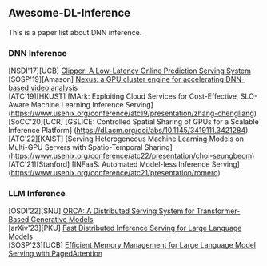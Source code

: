 ## Awesome-DL-Inference
This is a paper list about DNN inference.

### DNN Inference
[NSDI'17][UCB] [Clipper: A Low-Latency Online Prediction Serving System](https://www.usenix.org/conference/nsdi17/technical-sessions/presentation/crankshaw)  
[SOSP'19][Amason] [Nexus: a GPU cluster engine for accelerating DNN-based video analysis](https://dl.acm.org/doi/abs/10.1145/3341301.3359658)  
[ATC'19][HKUST] [MArk: Exploiting Cloud Services for Cost-Effective, SLO-Aware Machine Learning Inference Serving] (https://www.usenix.org/conference/atc19/presentation/zhang-chengliang)  
[SoCC'20][UCR] [GSLICE: Controlled Spatial Sharing of GPUs for a Scalable Inference Platform] (https://dl.acm.org/doi/abs/10.1145/3419111.3421284)  
[ATC'22][KAIST] [Serving Heterogeneous Machine Learning Models on Multi-GPU Servers with Spatio-Temporal Sharing] (https://www.usenix.org/conference/atc22/presentation/choi-seungbeom)  
[ATC'21][Stanford] [INFaaS: Automated Model-less Inference Serving] (https://www.usenix.org/conference/atc21/presentation/romero)  


### LLM Inference
[OSDI'22][SNU] [ORCA: A Distributed Serving System for Transformer-Based Generative Models](https://www.usenix.org/conference/osdi22/presentation/yu)   
[arXiv'23][PKU] [Fast Distributed Inference Serving for Large Language Models](https://arxiv.org/abs/2305.05920)    
[SOSP'23][UCB] [Efficient Memory Management for Large Language Model Serving with PagedAttention](https://dl.acm.org/doi/abs/10.1145/3600006.3613165) 

